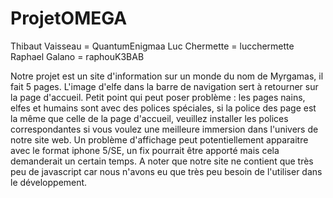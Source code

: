 # ProjetOMEGA
Thibaut Vaisseau = QuantumEnigmaa
Luc Chermette = lucchermette
Raphael Galano = raphouK3BAB

Notre projet est un site d'information sur un monde du nom de Myrgamas, il fait 5 pages.
L'image d'elfe dans la barre de navigation sert à retourner sur la page d'accueil.
Petit point qui peut poser problème : les pages nains, elfes et humains sont avec des polices spéciales, si la police des page est la même que celle de la page d'accueil, veuillez installer les polices correspondantes si vous voulez une meilleure immersion dans l'univers de notre site web.
Un problème d'affichage peut potentiellement apparaitre avec le format iphone 5/SE, un fix pourrait être apporté mais cela demanderait un certain temps.
A noter que notre site ne contient que très peu de javascript car nous n'avons eu que très peu besoin de l'utiliser dans le développement. 
